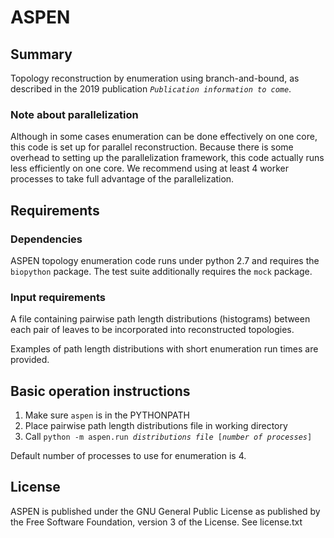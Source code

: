 # ASPEN

## Summary
Topology reconstruction by enumeration using branch-and-bound, as described in the 2019 publication *`Publication information to come`*.

### Note about parallelization
Although in some cases enumeration can be done effectively on one core, this code is set up for parallel reconstruction. Because there is some overhead to setting up the parallelization framework, this code actually runs less efficiently on one core. We recommend using at least 4 worker processes to take full advantage of the parallelization.

## Requirements

### Dependencies
ASPEN topology enumeration code runs under python 2.7 and requires the `biopython` package.
The test suite additionally requires the `mock` package.

### Input requirements
A file containing pairwise path length distributions (histograms) between each pair of leaves to be incorporated into reconstructed topologies.

Examples of path length distributions with short enumeration run times are provided.

## Basic operation instructions

1. Make sure `aspen` is in the PYTHONPATH
2. Place pairwise path length distributions file in working directory
3. Call `python -m aspen.run `*`distributions file`*` [`*`number of processes`*`]`

Default number of processes to use for enumeration is 4.

## License
ASPEN is published under the GNU General Public License as published by the Free Software Foundation, version 3 of the License.  See license.txt
